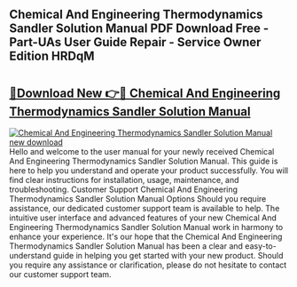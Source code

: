 ## Chemical And Engineering Thermodynamics Sandler Solution Manual PDF Download Free - Part-UAs User Guide Repair - Service Owner Edition HRDqM

# <h2><a href="http://bc8223.oget.top/?id=Chemical+And+Engineering+Thermodynamics+Sandler+Solution+Manual">🔗Download New 👉🔴 Chemical And Engineering Thermodynamics Sandler Solution Manual</a></h2>

[![Chemical And Engineering Thermodynamics Sandler Solution Manual new download](https://i.imgur.com/5g1atiW.png)](http://bc8223.oget.top/?id=Chemical+And+Engineering+Thermodynamics+Sandler+Solution+Manual)
Hello and welcome to the user manual for your newly received Chemical And Engineering Thermodynamics Sandler Solution Manual. This guide is here to help you understand and operate your product successfully. You will find clear instructions for installation, usage, maintenance, and troubleshooting. Customer Support Chemical And Engineering Thermodynamics Sandler Solution Manual Options Should you require assistance, our dedicated customer support team is available to help. The intuitive user interface and advanced features of your new Chemical And Engineering Thermodynamics Sandler Solution Manual work in harmony to enhance your experience. It's our hope that the Chemical And Engineering Thermodynamics Sandler Solution Manual has been a clear and easy-to-understand guide in helping you get started with your new product. Should you require any assistance or clarification, please do not hesitate to contact our customer support team.
